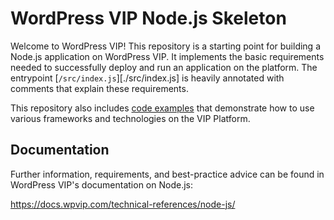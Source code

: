 # WordPress VIP Node.js Skeleton

Welcome to WordPress VIP! This repository is a starting point for building a Node.js application on WordPress VIP. It implements the basic requirements needed to successfully deploy and run an application on the platform. The entrypoint [`/src/index.js`][./src/index.js] is heavily annotated with comments that explain these requirements.

This repository also includes [code examples](./examples) that demonstrate how to use various frameworks and technologies on the VIP Platform.

## Documentation

Further information, requirements, and best-practice advice can be found in WordPress VIP's documentation on Node.js:

https://docs.wpvip.com/technical-references/node-js/
